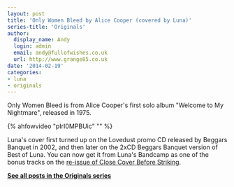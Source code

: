 ```yaml
---
layout: post
title: 'Only Women Bleed by Alice Cooper (covered by Luna)'
series-title: 'Originals'
author:
  display_name: Andy
  login: admin
  email: andy@fullofwishes.co.uk
  url: http://www.grange85.co.uk
date: '2014-02-19'
categories:
- luna
- originals
---
```

<p>Only Women Bleed is from Alice Cooper's first solo album "Welcome to My Nightmare", released in 1975.</p>
{% ahfowvideo "pIrI0MPBUic" "" %}
<p>Luna's cover first turned up on the Lovedust promo CD released by Beggars Banquet in 2002, and then later on the 2xCD Beggars Banquet version of Best of Luna. You can now get it from Luna's Bandcamp as one of the bonus tracks on the <a href="http://luna.bandcamp.com/album/close-cover-before-striking">re-issue of Close Cover Before Striking</a>.<br />
<p><strong><a href="/category/originals/" title="List: Originals">See all posts in the Originals series</a></strong></p>
